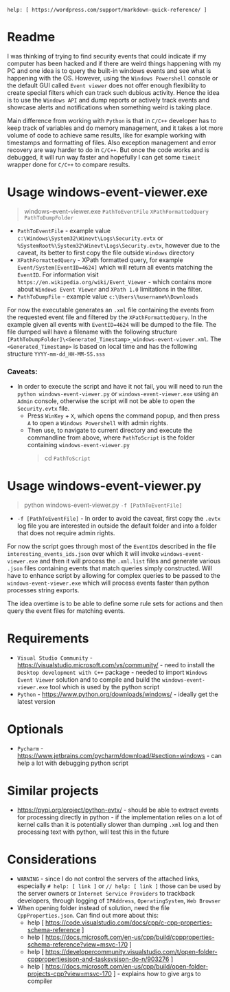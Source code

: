 `help: [ https://wordpress.com/support/markdown-quick-reference/ ]`

# Readme
I was thinking of trying to find security events that could indicate if my computer has been hacked and if there are weird things happening with my PC and one idea is to query the built-in windows events and see what is happening with the OS. However, using the `Windows Powershell` console or the default GUI called `Event viewer` does not offer enough flexibility to create special filters which can track such dubious activity. Hence the idea is to use the `Windows API` and dump reports or actively track events and showcase alerts and notifications when something weird is taking place.

Main difference from working with `Python` is that in `C/C++` developer has to keep track of variables and do memory management, and it takes a lot more volume of code to achieve same results, like for example working with timestamps and formatting of files. Also exception management and error recovery are way harder to do in `C/C++`. But once the code works and is debugged, it will run way faster and hopefully I can get some `timeit` wrapper done for `C/C++` to compare results.

# Usage windows-event-viewer.exe
> windows-event-viewer.exe `PathToEventFile` `XPathFormattedQuery` `PathToDumpFolder`
* `PathToEventFile` - example value `c:\Windows\System32\Winevt\Logs\Security.evtx` or `%SystemRoot%\System32\Winevt\Logs\Security.evtx`, however due to the caveat, its better to first copy the file outside `Windows` directory
* `XPathFormattedQuery` - XPath formatted query, for example `Event/System[EventID=4624]` which will return all events matching the `EventID`. For information visit `https://en.wikipedia.org/wiki/Event_Viewer` - which contains more about `Windows Event Viewer` and `XPath 1.0` limitations in the filter.
* `PathToDumpFile` - example value `c:\Users\%username%\Downloads`

For now the executable generates an `.xml` file containing the events from the requested event file and filtered by the `XPathFormattedQuery`. In the example given all events with `EventID=4624` will be dumped to the file. The file dumped will have a filename with the following structure `[PathToDumpFolder]\<Generated_Timestamp>_windows-event-viewer.xml`. The `<Generated_Timestamp>` is based on local time and has the following structure `YYYY-mm-dd_HH-MM-SS.sss`

### Caveats:
* In order to execute the script and have it not fail, you will need to run the `python windows-event-viewer.py` or `windows-event-viewer.exe` using an `Admin` console, otherwise the script will not be able to open the `Security.evtx` file.
    * Press `WinKey` + `X`, which opens the command popup, and then press `A` to open a `Windows Powershell` with admin rights. 
    * Then use, to navigate to current directory and execute the commandline from above, where `PathToScript` is the folder containing `windows-event-viewer.py` 
      > cd `PathToScript`

# Usage windows-event-viewer.py
> python windows-event-viewer.py `-f [PathToEventFile]`
- `-f [PathToEventFile]` - In order to avoid the caveat, first copy the `.evtx` log file you are interested in outside the default folder and into a folder that does not require admin rights.

For now the script goes through most of the `EventID`s described in the file `interesting_events_ids.json` over which it will invoke `windows-event-viewer.exe` and then it will process the `.xml.list` files and generate various `.json` files containing events that match queries simply constructed. Will have to enhance script by allowing for complex queries to be passed to the `windows-event-viewer.exe` which will process events faster than python processes string exports.

The idea overtime is to be able to define some rule sets for actions and then query the event files for matching events.

# Requirements
* `Visual Studio Community` - https://visualstudio.microsoft.com/vs/community/ - need to install the `Desktop development with C++` package - needed to import `Windows Event Viewer` solution and to compile and build the `windows-event-viewer.exe` tool which is used by the python script
* `Python` - https://www.python.org/downloads/windows/ - ideally get the latest version

# Optionals
* `Pycharm` - https://www.jetbrains.com/pycharm/download/#section=windows - can help a lot with debugging python script

# Similar projects
* https://pypi.org/project/python-evtx/ - should be able to extract events for processing directly in python - if the implementation relies on a lot of kernel calls than it is potentially slower than dumping `.xml` log and then processing text with python, will test this in the future

# Considerations
* `WARNING` - since I do not control the servers of the attached links, especially `# help: [ link ]` or `// help: [ link ]` those can be used by the server owners or `Internet Service Providers` to trackback developers, through logging of `IPAddress`, `OperatingSystem`, `Web Browser`
* When opening folder instead of solution, need the file `CppProperties.json`. Can find out more about this:
    * help [ https://code.visualstudio.com/docs/cpp/c-cpp-properties-schema-reference ]
    * help [ https://docs.microsoft.com/en-us/cpp/build/cppproperties-schema-reference?view=msvc-170 ]
    * help [ https://developercommunity.visualstudio.com/t/open-folder-cpppropertiesjson-and-tasksvsjson-do-n/903276 ]
    * help [ https://docs.microsoft.com/en-us/cpp/build/open-folder-projects-cpp?view=msvc-170 ] - explains how to give args to compiler